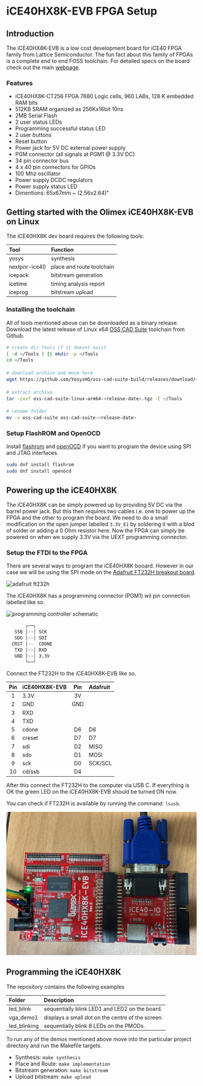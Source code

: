 # iCE40HX8K-EVB FPGA Setup

## Introduction

The iCE40HX8K-EVB is a low cost development board for iCE40 FPGA family from Lattice Semiconductor.
The fun fact about this family of FPGAs is a complete end to end FOSS toolchain.
For detailed specs on the board check out the main [webpage](https://www.olimex.com/Products/FPGA/iCE40/iCE40HX8K-EVB/open-source-hardware).


### Features

- iCE40HX8K-CT256 FPGA 7680 Logic cells, 960 LABs, 128 K embedded RAM bits
- 512KB SRAM organized as 256Kx16bit 10ns
- 2MB Serial Flash
- 2 user status LEDs
- Programming successful status LED
- 2 user buttons
- Reset button
- Power jack for 5V DC external power supply
- PGM connector (all signals at PGM1 @ 3.3V DC)
- 34 pin connector bus
- 4 x 40 pin connectors for GPIOs
- 100 Mhz oscillator
- Power supply DCDC regulators
- Power supply status LED
- Dimentions: 65x67mm ~ (2.56x2.64)"

## Getting started with the Olimex iCE40HX8K-EVB on Linux

The iCE40HX8K dev board requires the following tools:

| Tool          | Function                  |
| :------------ | :------------------------ |
| yosys         | synthesis                 |
| nextpnr-ice40 | place and route toolchain |
| icepack       | bitstream generation      |
| icetime       | timing analysis report    |
| iceprog       | bitstream upload          |

### Installing the toolchain

All of tools mentioned above can be downloaded as a binary release. Download the latest release of
Linux x64 [OSS CAD Suite](https://github.com/YosysHQ/oss-cad-suite-build/releases) toolchain from Github.

```bash
# create dir Tools if it doesnt exist
[ -d ~/Tools ] || mkdir -p ~/Tools
cd ~/Tools

# download archive and move here
wget https://github.com/YosysHQ/oss-cad-suite-build/releases/download/<release-date>/oss-cad-suite-linux-arm64- <release-date>.tgz

# extract archive
tar -zxvf oss-cad-suite-linux-arm64-<release-date>.tgz -C ~/Tools

# rename folder
mv -v oss-cad-suite oss-cad-suite-<release-date>
```

### Setup FlashROM and OpenOCD

Install [flashrom](https://github.com/flashrom/flashrom) and [openOCD]() if you want to program the
device using SPI and JTAG interfaces.

```bash
sudo dnf install flashrom
sudo dnf install openocd
```

## Powering up the iCE40HX8K

The iCE40HX8K can be simply powered up by providing 5V DC via the barrel power jack. But this then
requires two cables i.e. one to power up the FPGA and the other to program the board. We need to do
a small modification on the open jumper labelled `3.3V_E1` by soldering it with a blod of solder or
adding a 0 Ohm resistor here. Now the FPGA can simply be powered on when we supply 3.3V via the UEXT
programming connector.

<!-- NOTE: insert image -->

### Setup the FTDI to the FPGA

There are several ways to program the iCE40HX8K booard. However in our case we will be using the SPI
mode on the [Adafruit FT232H breakout board](https://www.adafruit.com/product/2264).

![adafruit ft232h](https://cdn-learn.adafruit.com/assets/assets/000/088/862/medium640/sensors_ft232h_usbc_pintouts.jpg)

The iCE40HX8K has a programming connector (PGM1) wil pin connection labelled like so.

![programming controller schematic](https://www.olimex.com/wiki/images/f/f8/ICE40PGM.jpg)

```
       ┌──┐
   SSB │··│ SCK
   SDO │··│ SDI
  CRST │··  CDONE
   TXD │··│ RXD
   GND │··│ 3.3V
       └──┘
```

Connect the FT232H to the iCE40HX8K-EVB like so.

| Pin | iCE40HX8K-EVB | Pin | Adafruit |
| :-: | :------------ | :-: | :------- |
|  1  | 3.3V          | 3V  |          |
|  2  | GND           | GND |          |
|  3  | RXD           |     |          |
|  4  | TXD           |     |          |
|  5  | cdone         | D6  | D6       |
|  6  | creset        | D7  | D7       |
|  7  | sdi           | D2  | MISO     |
|  8  | sdo           | D1  | MOSI     |
|  9  | sck           | D0  | SCK/SCL  |
| 10  | cd/ssb        | D4  |          |

After this connect the FT232H to the computer via USB C. If everything is OK the green LED on the
iCE40HX8K-EVB should be turned ON now.

You can check if FT232H is available by running the command: `lsusb`.

![olimex board](./images/olimex_board_setup.jpeg)

## Programming the iCE40HX8K

The repository contains the following examples

| Folder | Description |
| :-- |:-- |
| led_blink | sequentially blink LED1 and LED2 on the board. |
| vga_demo1 | displays a small dot on the centre of the screen. |
| led_blinking | sequentially blink 8 LEDs on the PMODs. |

To run any of the demos mentioned above move into the particular project directory and run the
Makefile targets.

- Synthesis:            `make synthesis`
- Place and Route:      `make implementation`
- Bitstream generation: `make bitstream`
- Upload bitstream:     `make upload`



<!-- ## Sources -->
<!-- - [1](https://github.com/plex1/raspice40) -->
<!-- - [2](https://hedmen.org/icestorm-doc/icestorm.html#Pin-mappings) -->
<!-- - [3](https://ihateyour.cloud/post/20200604-1.html) -->
<!-- - [4](https://bitbucket.org/cocoacrumbselectronics/ice40hx1k-evb-demo/src/master/) -->
